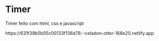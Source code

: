 <h1>Timer</h1>
<p>Timer feito com html, css e javascript</p>
https://631f39b5b05c00133f136d78--celadon-otter-168e20.netlify.app
